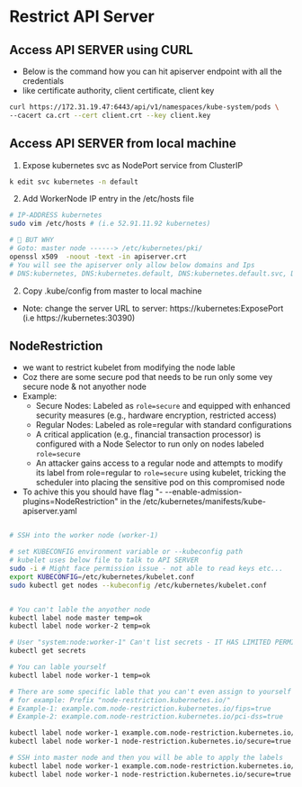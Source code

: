 # Restrict API Server

## Access API SERVER using CURL
- Below is the command how you can hit apiserver endpoint with all the credentials
- like certificate authority, client certificate, client key
```bash
curl https://172.31.19.47:6443/api/v1/namespaces/kube-system/pods \
--cacert ca.crt --cert client.crt --key client.key

```


## Access API SERVER from local machine


1) Expose kubernetes svc as NodePort service from ClusterIP
```bash
k edit svc kubernetes -n default
```

2) Add WorkerNode IP entry in the /etc/hosts file
```bash
# IP-ADDRESS kubernetes
sudo vim /etc/hosts # (i.e 52.91.11.92 kubernetes)

# 🤔 BUT WHY
# Goto: master node ------> /etc/kubernetes/pki/
openssl x509  -noout -text -in apiserver.crt
# You will see the apiserver only allow below domains and Ips
# DNS:kubernetes, DNS:kubernetes.default, DNS:kubernetes.default.svc, DNS:kubernetes.default.svc.cluster.local, DNS:master, IP Address:10.96.0.1, IP Address:172.31.27.167

```

2) Copy .kube/config from master to local machine
- Note: change the server URL to  server: https://kubernetes:ExposePort (i.e https://kubernetes:30390)


## NodeRestriction
- we want to restrict kubelet from modifying the node lable
- Coz there are some secure pod that needs to be run only some vey secure node & not anyother node
- Example:
    - Secure Nodes: Labeled as `role=secure` and equipped with enhanced security measures (e.g., hardware encryption, restricted access)
    - Regular Nodes: Labeled as role=regular with standard configurations
    - A critical application (e.g., financial transaction processor) is configured with a Node Selector to run only on nodes labeled `role=secure`
    - An attacker gains access to a regular node and attempts to modify its label from role=regular to `role=secure` using kubelet, tricking the scheduler into placing the sensitive pod on this compromised node
- To achive this you should have flag "- --enable-admission-plugins=NodeRestriction" in the /etc/kubernetes/manifests/kube-apiserver.yaml

```bash

# SSH into the worker node (worker-1)

# set KUBECONFIG environment variable or --kubeconfig path
# kubelet uses below file to talk to API SERVER
sudo -i # Might face permission issue - not able to read keys etc...
export KUBECONFIG=/etc/kubernetes/kubelet.conf
sudo kubectl get nodes --kubeconfig /etc/kubernetes/kubelet.conf


# You can't lable the anyother node
kubectl label node master temp=ok
kubectl label node worker-2 temp=ok

# User "system:node:worker-1" Can't list secrets - IT HAS LIMITED PERMISSION
kubectl get secrets

# You can lable yourself
kubectl label node worker-1 temp=ok

# There are some specific lable that you can't even assign to yourself
# for example: Prefix "node-restriction.kubernetes.io/"
# Example-1: example.com.node-restriction.kubernetes.io/fips=true
# Example-2: example.com.node-restriction.kubernetes.io/pci-dss=true

kubectl label node worker-1 example.com.node-restriction.kubernetes.io/fips=true
kubectl label node worker-1 node-restriction.kubernetes.io/secure=true

# SSH into master node and then you will be able to apply the labels
kubectl label node worker-1 example.com.node-restriction.kubernetes.io/fips=true
kubectl label node worker-1 node-restriction.kubernetes.io/secure=true


```
